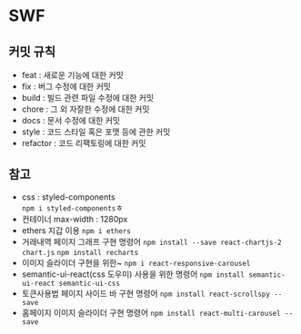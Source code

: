 # SWF

## 커밋 규칙

- feat : 새로운 기능에 대한 커밋
- fix : 버그 수정에 대한 커밋
- build : 빌드 관련 파일 수정에 대한 커밋
- chore : 그 외 자잘한 수정에 대한 커밋
- docs : 문서 수정에 대한 커밋
- style : 코드 스타일 혹은 포맷 등에 관한 커밋
- refactor : 코드 리팩토링에 대한 커밋

## 참고

- css : styled-components  
  `npm i styled-components`ㅎ
- 컨테이너 max-width : 1280px
- ethers 지갑 이용
  `npm i ethers`
- 거래내역 페이지 그래프 구현 명령어
  `npm install --save react-chartjs-2 chart.js`
  `npm install recharts`
- 이미지 슬라이더 구현을 위한~
  `npm i react-responsive-carousel`
- semantic-ui-react(css 도우미) 사용을 위한 명령어
  `npm install semantic-ui-react semantic-ui-css`
- 토큰사용법 페이지 사이드 바 구현 명령어
  `npm install react-scrollspy --save`
- 홈페이지 이미지 슬라이더 구현 명령어
  `npm install react-multi-carousel --save`

